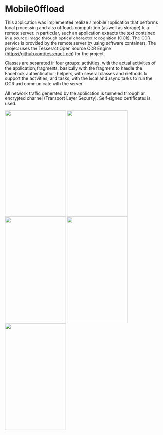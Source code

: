 # MobileOffload

This application was implemented realize a mobile application that performs local processing and also offloads computation (as well as storage) to a remote server. 
In particular, such an application extracts the text contained in a source image through optical character recognition (OCR). 
The OCR service is provided by the remote server by using software containers. 
The project uses the Tesseract Open Source OCR Engine (https://github.com/tesseract-ocr) for the project.

Classes are separated in four groups: activities, with the actual activities of the application; fragments, 
basically with the fragment to handle the Facebook authentication; helpers, with several classes and methods to support the 
activities; and tasks, with the local and async tasks to run the OCR and communicate with the server.

All network traffic generated by the application is tunneled through an encrypted channel (Transport Layer Security). 
Self-signed certificates is used.

<a href="url"><img src="https://pp.vk.me/c626931/v626931409/3a59e/nS8DyXS_7W0.jpg" align="left" height="350" width="200"
href="url"><img src="https://pp.vk.me/c626931/v626931409/3a594/Alne6TF64MU.jpg" align="left" height="350" width="200" 
href="url"><img src="https://pp.vk.me/c626931/v626931409/3a58a/XLbpFVvybgg.jpg" align="left" height="350" width="200"
href="url"><img src="https://pp.vk.me/c626931/v626931409/3a580/jjdMg9EQaBQ.jpg" align="left" height="350" width="200" 
href="url"><img src="https://pp.vk.me/c626931/v626931409/3a5a8/crqlVTemaHo.jpg" align="left" height="350" width="200" ></a>
